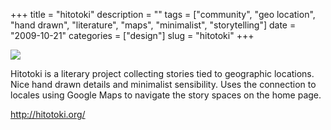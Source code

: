 +++
title = "hitotoki"
description = ""
tags = ["community", "geo location", "hand drawn", "literature", "maps", "minimalist", "storytelling"]
date = "2009-10-21"
categories = ["design"]
slug = "hitotoki"
+++


 

  <div id="screens-thumbs" class="clearfix">
    <div class="txt-center" id="design-submission"><a href="http://hitotoki.org/"><img id='bluga-thumbnail-1920' class='bluga-thumbnail large' src='//media.konigi.com/bluga/
wt4adf3d2565bdf.jpg'/></a></div>  
  </div>   
<p>Hitotoki is a literary project collecting stories tied to geographic locations. Nice hand drawn details and minimalist sensibility. Uses the connection to locales using Google Maps to navigate the story spaces on the home page.</p>
<p><a href="http://hitotoki.org/">http://hitotoki.org/</a></p>




